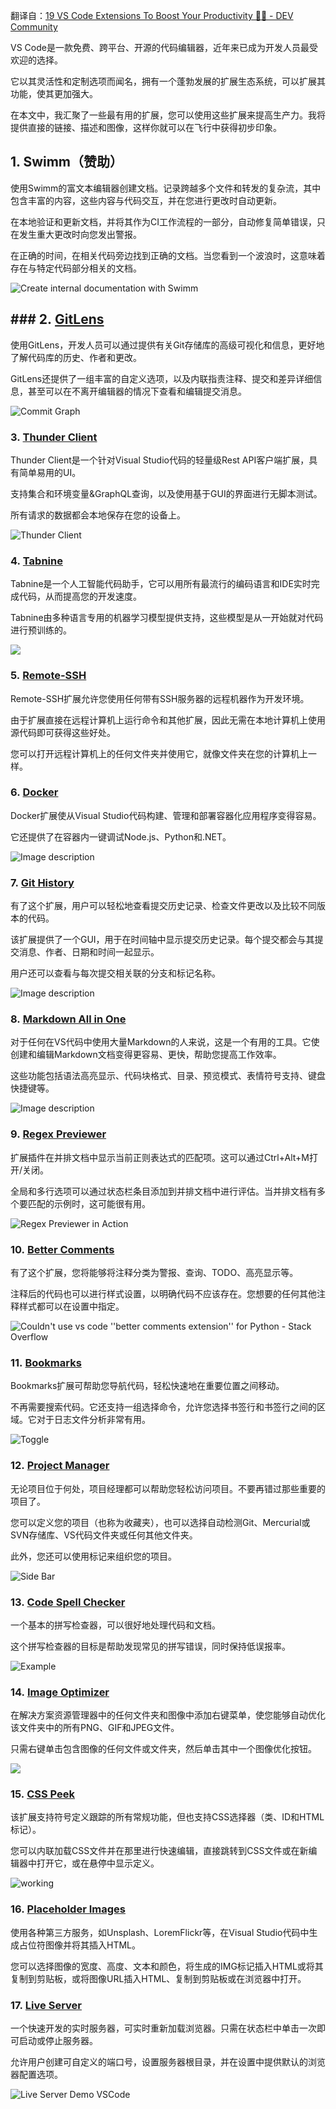 翻译自：[19 VS Code Extensions To Boost Your Productivity 🚀🔥 - DEV Community](https://dev.to/madza/19-vs-code-extensions-to-boost-your-productivity-4npo)

VS Code是一款免费、跨平台、开源的代码编辑器，近年来已成为开发人员最受欢迎的选择。

它以其灵活性和定制选项而闻名，拥有一个蓬勃发展的扩展生态系统，可以扩展其功能，使其更加强大。

在本文中，我汇聚了一些最有用的扩展，您可以使用这些扩展来提高生产力。我将提供直接的链接、描述和图像，这样你就可以在飞行中获得初步印象。

## 1. Swimm（赞助）

使用Swimm的富文本编辑器创建文档。记录跨越多个文件和转发的复杂流，其中包含丰富的内容，这些内容与代码交互，并在您进行更改时自动更新。

在本地验证和更新文档，并将其作为CI工作流程的一部分，自动修复简单错误，只在发生重大更改时向您发出警报。

在正确的时间，在相关代码旁边找到正确的文档。当您看到一个波浪时，这意味着存在与特定代码部分相关的文档。

![Create internal documentation with Swimm](https://res.cloudinary.com/practicaldev/image/fetch/s--nCCk9S80--/c_limit%2Cf_auto%2Cfl_progressive%2Cq_auto%2Cw_800/https://storage.googleapis.com/swimmio-ide/assets/doc%2520creation.png)

## ### 2. [GitLens](https://marketplace.visualstudio.com/items?itemName=eamodio.gitlens)

使用GitLens，开发人员可以通过提供有关Git存储库的高级可视化和信息，更好地了解代码库的历史、作者和更改。

GitLens还提供了一组丰富的自定义选项，以及内联指责注释、提交和差异详细信息，甚至可以在不离开编辑器的情况下查看和编辑提交消息。

![Commit Graph](https://res.cloudinary.com/practicaldev/image/fetch/s--38CdGFc1--/c_limit%2Cf_auto%2Cfl_progressive%2Cq_auto%2Cw_800/https://raw.githubusercontent.com/gitkraken/vscode-gitlens/main/images/docs/commit-graph-illustrated.png)

### 3. [Thunder Client](https://marketplace.visualstudio.com/items?itemName=rangav.vscode-thunder-client)

Thunder Client是一个针对Visual Studio代码的轻量级Rest API客户端扩展，具有简单易用的UI。

支持集合和环境变量&GraphQL查询，以及使用基于GUI的界面进行无脚本测试。

所有请求的数据都会本地保存在您的设备上。

![Thunder Client](https://res.cloudinary.com/practicaldev/image/fetch/s--SQ8W1TDH--/c_limit%2Cf_auto%2Cfl_progressive%2Cq_auto%2Cw_800/https://github.com/rangav/thunder-client-support/blob/master/images/thunder-client-v2.png%3Fraw%3Dtrue)

### 4. [Tabnine](https://marketplace.visualstudio.com/items?itemName=TabNine.tabnine-vscode)

Tabnine是一个人工智能代码助手，它可以用所有最流行的编码语言和IDE实时完成代码，从而提高您的开发速度。

Tabnine由多种语言专用的机器学习模型提供支持，这些模型是从一开始就对代码进行预训练的。

![](https://res.cloudinary.com/practicaldev/image/fetch/s--3YP6Svcd--/c_limit%2Cf_auto%2Cfl_progressive%2Cq_66%2Cw_800/https://cdn.hashnode.com/res/hashnode/image/upload/v1683725176305/71c6f916-5dd6-475a-ac87-066bc301d3e3.gif)

### 5. [Remote-SSH](https://marketplace.visualstudio.com/items?itemName=ms-vscode-remote.remote-ssh)

Remote-SSH扩展允许您使用任何带有SSH服务器的远程机器作为开发环境。

由于扩展直接在远程计算机上运行命令和其他扩展，因此无需在本地计算机上使用源代码即可获得这些好处。

您可以打开远程计算机上的任何文件夹并使用它，就像文件夹在您的计算机上一样。



### 6. [Docker](https://marketplace.visualstudio.com/items?itemName=ms-azuretools.vscode-docker)

Docker扩展使从Visual Studio代码构建、管理和部署容器化应用程序变得容易。

它还提供了在容器内一键调试Node.js、Python和.NET。



![Image description](https://res.cloudinary.com/practicaldev/image/fetch/s--LXeQM4jJ--/c_limit%2Cf_auto%2Cfl_progressive%2Cq_auto%2Cw_800/https://dev-to-uploads.s3.amazonaws.com/uploads/articles/kifgjwnunn9ynmr2odcf.png)



### 7. [Git History](https://marketplace.visualstudio.com/items?itemName=donjayamanne.githistory)



有了这个扩展，用户可以轻松地查看提交历史记录、检查文件更改以及比较不同版本的代码。

该扩展提供了一个GUI，用于在时间轴中显示提交历史记录。每个提交都会与其提交消息、作者、日期和时间一起显示。

用户还可以查看与每次提交相关联的分支和标记名称。



![Image description](https://res.cloudinary.com/practicaldev/image/fetch/s--IodnRRvA--/c_limit%2Cf_auto%2Cfl_progressive%2Cq_auto%2Cw_800/https://dev-to-uploads.s3.amazonaws.com/uploads/articles/y7us7mebno5di3f7lp1l.png)



### 8. [Markdown All in One](https://marketplace.visualstudio.com/items?itemName=yzhang.markdown-all-in-one)

对于任何在VS代码中使用大量Markdown的人来说，这是一个有用的工具。它使创建和编辑Markdown文档变得更容易、更快，帮助您提高工作效率。

这些功能包括语法高亮显示、代码块格式、目录、预览模式、表情符号支持、键盘快捷键等。



![Image description](https://res.cloudinary.com/practicaldev/image/fetch/s--ZLh3KwS---/c_limit%2Cf_auto%2Cfl_progressive%2Cq_auto%2Cw_800/https://dev-to-uploads.s3.amazonaws.com/uploads/articles/8f1ygmrmzd1ifz2q2pfq.png)



### 9. [Regex Previewer](https://marketplace.visualstudio.com/items?itemName=chrmarti.regex)



扩展插件在并排文档中显示当前正则表达式的匹配项。这可以通过Ctrl+Alt+M打开/关闭。

全局和多行选项可以通过状态栏条目添加到并排文档中进行评估。当并排文档有多个要匹配的示例时，这可能很有用。



![Regex Previewer in Action](https://res.cloudinary.com/practicaldev/image/fetch/s--dt0_BfW6--/c_limit%2Cf_auto%2Cfl_progressive%2Cq_66%2Cw_800/https://github.com/chrmarti/vscode-regex/raw/main/images/in_action.gif)



### 10. [Better Comments](https://marketplace.visualstudio.com/items?itemName=aaron-bond.better-comments)



有了这个扩展，您将能够将注释分类为警报、查询、TODO、高亮显示等。

注释后的代码也可以进行样式设置，以明确代码不应该存在。您想要的任何其他注释样式都可以在设置中指定。



![Couldn't use vs code ''better comments extension'' for Python - Stack  Overflow](https://res.cloudinary.com/practicaldev/image/fetch/s--San4crM7--/c_limit%2Cf_auto%2Cfl_progressive%2Cq_auto%2Cw_800/https://i.stack.imgur.com/MFQJN.png)



### 11. [Bookmarks](https://marketplace.visualstudio.com/items?itemName=alefragnani.Bookmarks)



Bookmarks扩展可帮助您导航代码，轻松快速地在重要位置之间移动。

不再需要搜索代码。它还支持一组选择命令，允许您选择书签行和书签行之间的区域。它对于日志文件分析非常有用。



![Toggle](https://res.cloudinary.com/practicaldev/image/fetch/s--NRS8Q3sc--/c_limit%2Cf_auto%2Cfl_progressive%2Cq_auto%2Cw_800/https://github.com/alefragnani/vscode-bookmarks/raw/HEAD/images/printscreen-toggle.png)



### 12. [Project Manager](https://marketplace.visualstudio.com/items?itemName=alefragnani.project-manager)



无论项目位于何处，项目经理都可以帮助您轻松访问项目。不要再错过那些重要的项目了。

您可以定义您的项目（也称为收藏夹），也可以选择自动检测Git、Mercurial或SVN存储库、VS代码文件夹或任何其他文件夹。

此外，您还可以使用标记来组织您的项目。



![Side Bar](https://res.cloudinary.com/practicaldev/image/fetch/s--rc_xIgRD--/c_limit%2Cf_auto%2Cfl_progressive%2Cq_66%2Cw_800/https://github.com/alefragnani/vscode-project-manager/raw/HEAD/images/vscode-project-manager-side-bar-tags.gif)



### 13. [Code Spell Checker](https://marketplace.visualstudio.com/items?itemName=streetsidesoftware.code-spell-checker)



一个基本的拼写检查器，可以很好地处理代码和文档。

这个拼写检查器的目标是帮助发现常见的拼写错误，同时保持低误报率。



![Example](https://res.cloudinary.com/practicaldev/image/fetch/s--zDtAwx5v--/c_limit%2Cf_auto%2Cfl_progressive%2Cq_66%2Cw_800/https://raw.githubusercontent.com/streetsidesoftware/vscode-spell-checker/main/images/example.gif)



### 14. [Image Optimizer](https://marketplace.visualstudio.com/items?itemName=MadsKristensen.ImageOptimizer)



在解决方案资源管理器中的任何文件夹和图像中添加右键菜单，使您能够自动优化该文件夹中的所有PNG、GIF和JPEG文件。



只需右键单击包含图像的任何文件或文件夹，然后单击其中一个图像优化按钮。



![](C:\Users\shiweifu\AppData\Roaming\marktext\images\2023-05-24-14-54-46-image.png)



### 15. [CSS Peek](https://marketplace.visualstudio.com/items?itemName=pranaygp.vscode-css-peek)



该扩展支持符号定义跟踪的所有常规功能，但也支持CSS选择器（类、ID和HTML标记）。



您可以内联加载CSS文件并在那里进行快速编辑，直接跳转到CSS文件或在新编辑器中打开它，或在悬停中显示定义。



![working](https://res.cloudinary.com/practicaldev/image/fetch/s--0OwG0Uhw--/c_limit%2Cf_auto%2Cfl_progressive%2Cq_66%2Cw_800/https://github.com/pranaygp/vscode-css-peek/raw/master/readme/working.gif)



### 16. [Placeholder Images](https://marketplace.visualstudio.com/items?itemName=JakeWilson.vscode-placeholder-images)



使用各种第三方服务，如Unsplash、LoremFlickr等，在Visual Studio代码中生成占位符图像并将其插入HTML。



您可以选择图像的宽度、高度、文本和颜色，将生成的IMG标记插入HTML或将其复制到剪贴板，或将图像URL插入HTML、复制到剪贴板或在浏览器中打开。



### 17. [Live Server](https://marketplace.visualstudio.com/items?itemName=ritwickdey.LiveServer)



一个快速开发的实时服务器，可实时重新加载浏览器。只需在状态栏中单击一次即可启动或停止服务器。



允许用户创建可自定义的端口号，设置服务器根目录，并在设置中提供默认的浏览器配置选项。



![Live Server Demo VSCode](https://res.cloudinary.com/practicaldev/image/fetch/s--QJrpuDo8--/c_limit%2Cf_auto%2Cfl_progressive%2Cq_66%2Cw_800/https://github.com/ritwickdey/vscode-live-server/raw/HEAD/images/Screenshot/vscode-live-server-animated-demo.gif)
